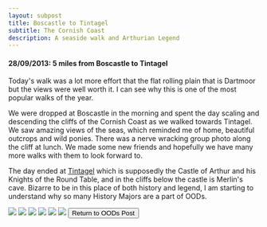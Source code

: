 ```yaml
---
layout: subpost
title: Boscastle to Tintagel
subtitle: The Cornish Coast
description: A seaside walk and Arthurian Legend
---
```


<h4>28/09/2013: 5 miles from Boscastle to Tintagel</h4>

Today's walk was a lot more effort that the flat rolling plain that is Dartmoor but the views were well worth it. I can see why this is one of the most popular walks of the year. 

We were dropped at Boscastle in the morning and spent the day scaling and descending the cliffs of the Cornish Coast as we walked towards Tintagel. We saw amazing views of the seas, which reminded me of home, beautiful outcrops and wild ponies. There was a nerve wracking group photo along the cliff at lunch. We made some new friends and hopefully we have many more walks with them to look forward to.

The day ended at <a target="_blank" href="http://www.english-heritage.org.uk/visit/places/tintagel-castle/">Tintagel</a> which is supposedly the Castle of Arthur and his Knights of the Round Table, and in the cliffs below the castle is Merlin's cave.
Bizarre to be in this place of both history and legend, I am starting to understand why so many History Majors are a part of OODs. 

<img src="https://adventuresofthetravellingtwins.com/Photos/2013-10-02-BoscastleToTintagel/day11-min.JPG" class="image1">
<img src="https://adventuresofthetravellingtwins.com/Photos/2013-10-02-BoscastleToTintagel/day12-min.JPG" class="image1">
<img src="https://adventuresofthetravellingtwins.com/Photos/2013-10-02-BoscastleToTintagel/day13-min.JPG" class="image1">
<img src="https://adventuresofthetravellingtwins.com/Photos/2013-10-02-BoscastleToTintagel/day14-min.JPG" class="image1">
<img src="https://adventuresofthetravellingtwins.com/Photos/2013-10-02-BoscastleToTintagel/day15-min.JPG" class="image1">
<img src="https://adventuresofthetravellingtwins.com/Photos/2013-10-02-BoscastleToTintagel/day16-min.JPG" class="image1">

<input type="button" value="Return to OODs Post" onclick="self.close()">

